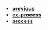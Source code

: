 * [**previous**](/docs/Backup/c)
* [**ex-process**](/docs/Backup/c/process/ex-process.md)
* [**process**](/docs/Backup/c/process/process.md)
